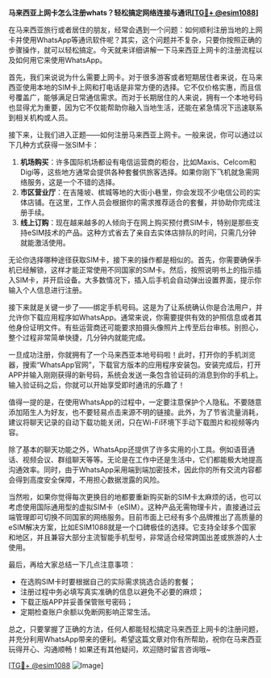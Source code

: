 **马来西亚上网卡怎么注册whats？轻松搞定网络连接与通讯[[TG💪+ @esim1088](https://t.me/s/esim1088)]**

在马来西亚旅行或者居住的朋友，经常会遇到一个问题：如何顺利注册当地的上网卡并使用WhatsApp等通讯软件呢？其实，这个问题并不复杂，只要你按照正确的步骤操作，就可以轻松搞定。今天就来详细讲解一下马来西亚上网卡的注册流程以及如何用它来使用WhatsApp。

首先，我们来说说为什么需要上网卡。对于很多游客或者短期居住者来说，在马来西亚使用本地的SIM卡上网和打电话是非常方便的选择。它不仅价格实惠，而且信号覆盖广，能够满足日常通信需求。而对于长期居住的人来说，拥有一个本地号码也显得尤为重要，因为它不仅能帮助你融入当地生活，还能在紧急情况下迅速联系到相关机构或人员。

接下来，让我们进入正题——如何注册马来西亚上网卡。一般来说，你可以通过以下几种方式获得一张SIM卡：

1. **机场购买**：许多国际机场都设有电信运营商的柜台，比如Maxis、Celcom和Digi等，这些地方通常会提供各种套餐供旅客选择。如果你刚下飞机就急需网络服务，这是一个不错的选择。
2. **市区营业厅**：在吉隆坡、槟城等地的大街小巷里，你会发现不少电信公司的实体店铺。在这里，工作人员会根据你的需求推荐适合的套餐，并协助你完成注册手续。
3. **线上订购**：现在越来越多的人倾向于在网上购买预付费SIM卡，特别是那些支持eSIM技术的产品。这种方式省去了亲自去实体店排队的时间，只需几分钟就能激活使用。

无论你选择哪种途径获取SIM卡，接下来的操作都是相似的。首先，你需要确保手机已经解锁，这样才能正常使用不同国家的SIM卡。然后，按照说明书上的指示插入SIM卡，并开启设备。大多数情况下，插入后手机会自动弹出设置界面，提示你输入个人信息进行注册。

接下来就是关键一步了——绑定手机号码。这是为了让系统确认你是合法用户，并允许你下载应用程序如WhatsApp。通常来说，你需要提供有效的护照信息或者其他身份证明文件。有些运营商还可能要求拍摄头像照片上传至后台审核。别担心，整个过程非常简单快捷，几分钟内就能完成。

一旦成功注册，你就拥有了一个马来西亚本地号码啦！此时，打开你的手机浏览器，搜索“WhatsApp官网”，下载官方版本的应用程序安装包。安装完成后，打开APP并输入刚刚获得的新号码，系统会发送一条包含验证码的消息到你的手机上。输入验证码之后，你就可以开始享受即时通讯的乐趣了！

值得一提的是，在使用WhatsApp的过程中，一定要注意保护个人隐私。不要随意添加陌生人为好友，也不要轻易点击来源不明的链接。此外，为了节省流量消耗，建议将聊天记录的自动下载功能关闭，只在Wi-Fi环境下手动下载图片和视频等内容。

除了基本的聊天功能之外，WhatsApp还提供了许多实用的小工具。例如语音通话、视频会议、群组聊天等等。无论是在工作中还是生活中，它们都能极大地提高沟通效率。同时，由于WhatsApp采用端到端加密技术，因此你的所有交流内容都会得到高度安全保障，不用担心数据泄露的风险。

当然啦，如果你觉得每次更换目的地都要重新购买新的SIM卡太麻烦的话，也可以考虑使用国际通用型的虚拟SIM卡（eSIM）。这种产品无需物理卡片，直接通过云端管理即可切换不同国家的网络服务。目前市面上已经有多个品牌推出了高质量的eSIM解决方案，比如ESIM1088就是一个口碑极佳的选择。它支持全球多个国家和地区，并且兼容大部分主流智能手机型号，非常适合经常跨国出差或旅游的人士使用。

最后，再给大家总结一下几点注意事项：
- 在选购SIM卡时要根据自己的实际需求挑选合适的套餐；
- 注册过程中务必填写真实准确的信息以避免不必要的麻烦；
- 下载正版APP并妥善保管账号密码；
- 定期检查账户余额以免断网影响正常生活。

总之，只要掌握了正确的方法，任何人都能轻松搞定马来西亚上网卡的注册问题，并充分利用WhatsApp带来的便利。希望这篇文章对你有所帮助，祝你在马来西亚玩得开心、沟通顺畅！如果还有其他疑问，欢迎随时留言咨询哦~

[[TG💪+ @esim1088](https://t.me/s/esim1088) ![Image](https://i.postimg.cc/4NQfJmqS/Snipaste-2025-05-13-00-14-12.png)]